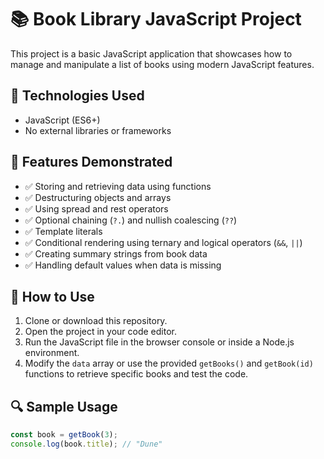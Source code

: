 # 📚 Book Library JavaScript Project

This project is a basic JavaScript application that showcases how to manage and manipulate a list of books using modern JavaScript features. 

## 🔧 Technologies Used

- JavaScript (ES6+)
- No external libraries or frameworks

## 📘 Features Demonstrated

- ✅ Storing and retrieving data using functions
- ✅ Destructuring objects and arrays
- ✅ Using spread and rest operators
- ✅ Optional chaining (`?.`) and nullish coalescing (`??`)
- ✅ Template literals
- ✅ Conditional rendering using ternary and logical operators (`&&`, `||`)
- ✅ Creating summary strings from book data
- ✅ Handling default values when data is missing

## 🚀 How to Use

1. Clone or download this repository.
2. Open the project in your code editor.
3. Run the JavaScript file in the browser console or inside a Node.js environment.
4. Modify the `data` array or use the provided `getBooks()` and `getBook(id)` functions to retrieve specific books and test the code.

## 🔍 Sample Usage

```js
const book = getBook(3);
console.log(book.title); // "Dune"
